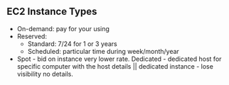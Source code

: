 ## EC2 Instance Types

* On-demand: pay for your using 
* Reserved:
    * Standard: 7/24 for 1 or 3 years 
    * Scheduled: particular time during week/month/year
* Spot - bid on instance very lower rate. Dedicated - dedicated host for specific computer with the host details || dedicated instance - lose visibility no details.
